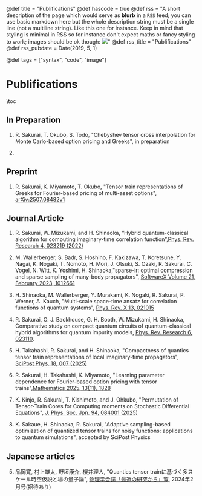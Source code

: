 @def title = "Publifications"
@def hascode = true
@def rss = "A short description of the page which would serve as **blurb** in a `RSS` feed; you can use basic markdown here but the whole description string must be a single line (not a multiline string). Like this one for instance. Keep in mind that styling is minimal in RSS so for instance don't expect maths or fancy styling to work; images should be ok though: ![](https://upload.wikimedia.org/wikipedia/en/b/b0/Rick_and_Morty_characters.jpg)"
@def rss_title = "Publifications"
@def rss_pubdate = Date(2019, 5, 1)

@def tags = ["syntax", "code", "image"]
# Publifications

\toc

## In Preparation
1. R. Sakurai, T. Okubo, S. Todo, "Chebyshev tensor cross interpolation for Monte Carlo-based option pricing and Greeks", in preparation

2. 

## Preprint 
1. R. Sakurai, K. Miyamoto, T. Okubo, "Tensor train representations of Greeks for Fourier-based pricing of multi-asset options", [arXiv:2507.08482v1](https://arxiv.org/html/2507.08482v1)


## Journal Article
1. R. Sakurai, W. Mizukami, and H. Shinaoka, “Hybrid quantum-classical algorithm for computing imaginary-time correlation function”,[Phys. Rev. Research 4, 023219 (2022)](https://doi.org/10.1103/PhysRevResearch.4.023219)


2. M. Wallerberger, S. Badr, S. Hoshino, F. Kakizawa, T. Koretsune, Y. Nagai, K. Nogaki, T. Nomoto, H. Mori, J. Otsuki, S. Ozaki, R. Sakurai, C. Vogel, N. Witt, K. Yoshimi, H. Shinaoka,"sparse-ir: optimal compression and sparse sampling of many-body propagators", [SoftwareX Volume 21, February 2023, 1012661](https://doi.org/10.1016/j.softx.2022.101266)

3. H. Shinaoka, M. Wallerberger, Y. Murakami, K. Nogaki, R. Sakurai, P. Werner, A. Kauch, "Multi-scale space-time ansatz for correlation functions of quantum systems", [Phys. Rev. X 13, 021015](https://journals.aps.org/prx/abstract/10.1103/PhysRevX.13.021015)

4. R. Sakurai, O. J. Backhouse, G. H. Booth, W. Mizukami, H. Shinaoka, Comparative study on compact quantum circuits of quantum-classical hybrid algorithms for quantum impurity models, [Phys. Rev. Research 6, 023110](https://journals.aps.org/prresearch/abstract/10.1103/PhysRevResearch.6.023110).

5. H. Takahashi, R. Sakurai, and H. Shinaoka, "Compactness of quantics tensor train representations of local imaginary-time propagators", [SciPost Phys. 18, 007 (2025)](https://arxiv.org/abs/2403.09161)

6. R. Sakurai, H. Takahashi, K. Miyamoto, "Learning parameter dependence for Fourier-based option pricing with tensor trains",[Mathematics 2025, 13(11), 1828](https://www.mdpi.com/2227-7390/13/11/1828)

7. K. Kinjo, R. Sakurai, T. Kishimoto, and J. Ohkubo, "Permutation of Tensor-Train Cores for Computing moments on Stochastic Differential Equations", [J. Phys. Soc. Jpn. 94, 084001 (2025)](https://journals.jps.jp/doi/full/10.7566/JPSJ.94.084001?mobileUi=0)

8. K. Sakaue, H. Shinaoka, R. Sakurai, "Adaptive sampling-based optimization of quantized tensor trains for noisy functions: applications to quantum simulations", accepted by SciPost Physics

## Japanese articles
5. 品岡寛, 村上雄太, 野垣康介, 櫻井理人, "Quantics tensor trainに基づく多スケール時空仮説と場の量子論",  [物理学会誌「最近の研究から」覧](https://shinaoka.github.io/assets/qtt_jps_202402.pdf), 2024年2月号(招待あり)